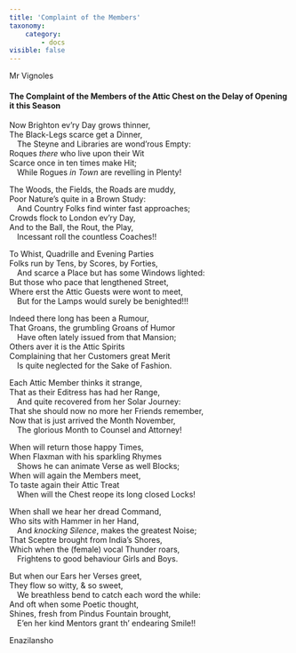 ```yaml
---
title: 'Complaint of the Members'
taxonomy:
    category:
        - docs
visible: false
---
```


<div class="author">Mr Vignoles</div>

#### The Complaint of the Members of the Attic Chest on the Delay of Opening it this Season

Now Brighton ev’ry Day grows thinner,  
The Black-Legs scarce get a Dinner,  
&emsp;The Steyne and Libraries are wond’rous Empty:  
Roques *there* who live upon their Wit  
Scarce once in ten times make Hit;  
&emsp;While Rogues *in Town* are revelling in Plenty!  
  
The Woods, the Fields, the Roads are muddy,  
Poor Nature’s quite in a Brown Study:  
&emsp;And Country Folks find winter fast approaches;  
Crowds flock to London ev’ry Day,  
And to the Ball, the Rout, the Play,  
&emsp;Incessant roll the countless Coaches!!  
  
To Whist, Quadrille and Evening Parties  
Folks run by Tens, by Scores, by Forties,  
&emsp;And scarce a Place but has some Windows lighted:  
But those who pace that lengthened Street,  
Where erst the Attic Guests were wont to meet,  
&emsp;But for the Lamps would surely be benighted!!!  
   
Indeed there long has been a Rumour,  
That Groans, the grumbling Groans of Humor  
&emsp;Have often lately issued from that Mansion;  
Others aver it is the Attic Spirits  
Complaining that her Customers great Merit  
&emsp;Is quite neglected for the Sake of Fashion.  
  
Each Attic Member thinks it strange,  
That as their Editress has had her Range,  
&emsp;And quite recovered from her Solar Journey:  
That she should now no more her Friends remember,  
Now that is just arrived the Month November,  
&emsp;<span data-tippy="November" class="green">The</span> glorious Month to Counsel and Attorney!  
  
When will return those happy Times,  
When Flaxman with his sparkling Rhymes  
&emsp;Shows he can animate Verse as well Blocks;  
When will again the Members meet,  
To taste again their Attic Treat  
&emsp;When will the Chest reope its long closed Locks!  
  
When shall we hear her dread Command,  
Who sits with Hammer in her Hand,  
&emsp;And *knocking Silence*, makes the greatest Noise;  
That Sceptre brought from India’s Shores,  
Which when the (female) vocal Thunder roars,  
&emsp;Frightens to good behaviour Girls and Boys.  
   
But when our Ears her Verses greet,  
They flow so witty, & so sweet,  
&emsp;We breathless bend to catch each word the while:  
And oft when some Poetic thought,  
Shines, fresh from Pindus Fountain brought,  
&emsp;E’en her kind Mentors grant th’ endearing Smile!!  
  
Enazilansho